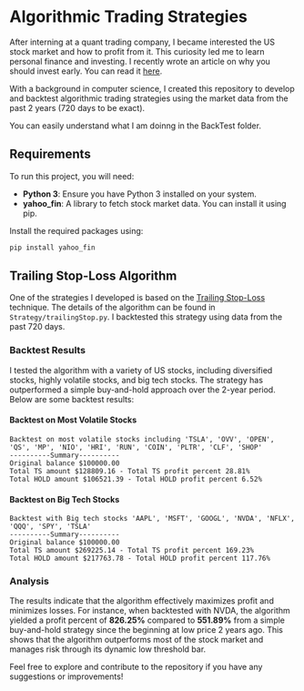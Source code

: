 # Algorithmic Trading Strategies

After interning at a quant trading company, I became interested the US stock market and how to profit from it. This curiosity led me to learn personal finance and investing. I recently wrote an article on why you should invest early. You can read it [here](https://khznote.notion.site/Invest-early-the-power-of-compound-interest-3b5a087607c2416fadf653e370ad3223).

With a background in computer science, I created this repository to develop and backtest algorithmic trading strategies using the market data from the past 2 years (720 days to be exact).

You can easily understand what I am doinng in the BackTest folder.

## Requirements

To run this project, you will need:
- **Python 3**: Ensure you have Python 3 installed on your system.
- **yahoo_fin**: A library to fetch stock market data. You can install it using pip.

Install the required packages using:

```bash
pip install yahoo_fin
```

## Trailing Stop-Loss Algorithm

One of the strategies I developed is based on the [Trailing Stop-Loss](https://www.investopedia.com/articles/trading/08/trailing-stop-loss.asp) technique. The details of the algorithm can be found in `Strategy/trailingStop.py`. I backtested this strategy using data from the past 720 days.

### Backtest Results

I tested the algorithm with a variety of US stocks, including diversified stocks, highly volatile stocks, and big tech stocks. The strategy has outperformed a simple buy-and-hold approach over the 2-year period. Below are some backtest results:

#### Backtest on Most Volatile Stocks
```
Backtest on most volatile stocks including 'TSLA', 'OVV', 'OPEN', 'QS', 'MP', 'NIO', 'HRI', 'RUN', 'COIN', 'PLTR', 'CLF', 'SHOP'
----------Summary----------
Original balance $100000.00
Total TS amount $128809.16 - Total TS profit percent 28.81%
Total HOLD amount $106521.39 - Total HOLD profit percent 6.52%
```
#### Backtest on Big Tech Stocks
```
Backtest with Big tech stocks 'AAPL', 'MSFT', 'GOOGL', 'NVDA', 'NFLX', 'QQQ', 'SPY', 'TSLA'
----------Summary----------
Original balance $100000.00
Total TS amount $269225.14 - Total TS profit percent 169.23%
Total HOLD amount $217763.78 - Total HOLD profit percent 117.76%
```

### Analysis

The results indicate that the algorithm effectively maximizes profit and minimizes losses. For instance, when backtested with NVDA, the algorithm yielded a profit percent of **826.25%** compared to **551.89%** from a simple buy-and-hold strategy since the beginning at low price 2 years ago. This shows that the algorithm outperforms most of the stock market and manages risk through its dynamic low threshold bar.

Feel free to explore and contribute to the repository if you have any suggestions or improvements!